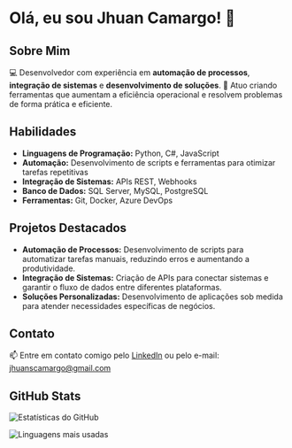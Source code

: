 # Olá, eu sou Jhuan Camargo! 👋

## Sobre Mim
💻 Desenvolvedor com experiência em **automação de processos**, **integração de sistemas** e **desenvolvimento de soluções**.
🚀 Atuo criando ferramentas que aumentam a eficiência operacional e resolvem problemas de forma prática e eficiente.

## Habilidades
- **Linguagens de Programação:** Python, C#, JavaScript
- **Automação:** Desenvolvimento de scripts e ferramentas para otimizar tarefas repetitivas
- **Integração de Sistemas:** APIs REST, Webhooks
- **Banco de Dados:** SQL Server, MySQL, PostgreSQL
- **Ferramentas:** Git, Docker, Azure DevOps

## Projetos Destacados
- **Automação de Processos:** Desenvolvimento de scripts para automatizar tarefas manuais, reduzindo erros e aumentando a produtividade.
- **Integração de Sistemas:** Criação de APIs para conectar sistemas e garantir o fluxo de dados entre diferentes plataformas.
- **Soluções Personalizadas:** Desenvolvimento de aplicações sob medida para atender necessidades específicas de negócios.

## Contato
📫 Entre em contato comigo pelo [LinkedIn](https://www.linkedin.com/in/jhuancamargo) ou pelo e-mail: jhuanscamargo@gmail.com

## GitHub Stats
![Estatísticas do GitHub](https://github-readme-stats.vercel.app/api?username=JhuanCamargo&show_icons=true&theme=dark)

![Linguagens mais usadas](https://github-readme-stats.vercel.app/api/top-langs/?username=JhuanCamargo&layout=compact&theme=dark)

